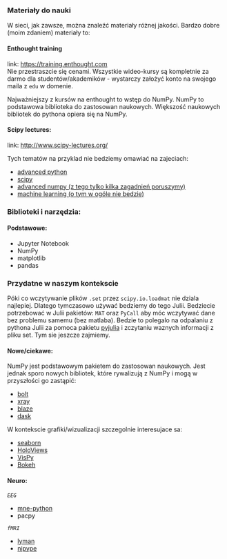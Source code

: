 ### Materiały do nauki

W sieci, jak zawsze, można znaleźć materiały różnej jakości. Bardzo dobre (moim zdaniem) materiały to:

#### Enthought training
link: https://training.enthought.com  
Nie przestraszcie się cenami. Wszystkie wideo-kursy są kompletnie za darmo dla studentów/akademików - wystarczy założyć konto na swojego maila z `edu` w domenie.
  
Najważniejszy z kursów na enthought to wstęp do NumPy. NumPy to podstawowa biblioteka do zastosowan naukowych. Większość naukowych bibliotek do pythona opiera się na NumPy.

#### Scipy lectures:
link: http://www.scipy-lectures.org/

Tych tematów na przyklad nie bedziemy omawiać na zajeciach:
* [advanced python](http://www.scipy-lectures.org/advanced/advanced_python/index.html)
* [scipy](http://www.scipy-lectures.org/intro/scipy.html)
* [advanced numpy (z tego tylko kilka zagadnień poruszymy)](http://www.scipy-lectures.org/advanced/advanced_numpy/index.html)
* [machine learning (o tym w ogóle nie bedzie)](http://www.scipy-lectures.org/packages/scikit-learn/index.html)


### Biblioteki i narzędzia:

#### Podstawowe:
* Jupyter Notebook
* NumPy
* matplotlib
* pandas

### Przydatne w naszym kontekscie
Póki co wczytywanie plików `.set` przez `scipy.io.loadmat` nie dziala najlepiej. Dlatego tymczasowo używać bedziemy do tego Julii. Bedziecie potrzebować w Julii pakietów: `MAT` oraz `PyCall` aby móc wczytywać dane bez problemu samemu (bez matlaba).
Bedzie to polegalo na odpalaniu z pythona Julii za pomoca pakietu [pyjulia](https://github.com/JuliaLang/pyjulia) i zczytaniu waznych informacji z pliku set. Tym sie jeszcze zajmiemy.

#### Nowe/ciekawe:
NumPy jest podstawowym pakietem do zastosowan naukowych. Jest jednak sporo nowych bibliotek, które rywalizują z NumPy i mogą w przyszłości go zastąpić:
- [bolt](https://github.com/bolt-project/bolt)
- [xray](https://github.com/xray/xray)
- [blaze](https://github.com/blaze/blaze)
- [dask](http://dask.pydata.org/en/latest/)

W kontekscie grafiki/wizualizacji szczegolnie interesujace sa:
- [seaborn](http://stanford.edu/~mwaskom/software/seaborn/)
- [HoloViews](http://holoviews.org/)
- [VisPy](http://vispy.org/)
- [Bokeh](http://bokeh.pydata.org/en/latest/)

#### Neuro:
*`EEG`*
* [mne-python](http://martinos.org/mne/stable/index.html)
* pacpy  

*`fMRI`*
* [lyman](http://web.stanford.edu/~mwaskom/software/lyman/)
* [nipype](http://www.mit.edu/~satra/nipype-nightly/)
